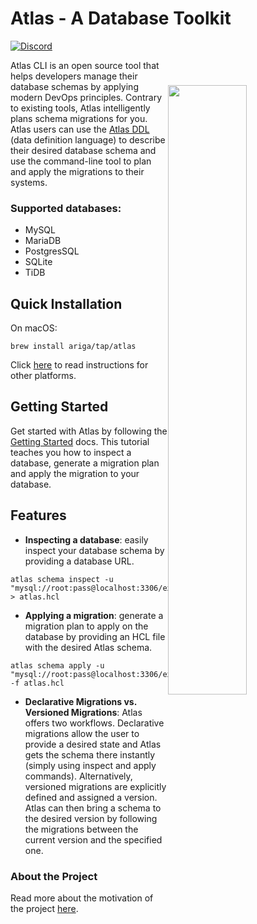 
# Atlas -  A Database Toolkit
[![Discord](https://img.shields.io/discord/930720389120794674?label=discord&logo=discord&style=flat-square&logoColor=white)](https://discord.gg/zZ6sWVg6NT)

<img width="50%" align="right" style="display: block; margin:40px auto;"
     src="https://atlasgo.io/uploads/images/gopher.png"/>

Atlas CLI is an open source tool that helps developers manage their database schemas by applying modern DevOps principles. Contrary to existing tools, Atlas intelligently plans schema migrations for you. Atlas users can use the [Atlas DDL](https://atlasgo.io/concepts/ddl#hcl) (data definition language) to describe their desired database schema and use the command-line tool to plan and apply the migrations to their systems.

### Supported databases:
* MySQL
* MariaDB
* PostgresSQL
* SQLite
* TiDB

## Quick Installation

On macOS:

```shell
brew install ariga/tap/atlas
```

Click [here](https://atlasgo.io/cli/getting-started/setting-up) to read instructions for other platforms.

## Getting Started
Get started with Atlas by following the [Getting Started](https://atlasgo.io/cli/getting-started/setting-up) docs.
This tutorial teaches you how to inspect a database, generate a migration plan and apply the migration to your database.

## Features
- **Inspecting a database**: easily inspect your database schema by providing a database URL.
```shell
atlas schema inspect -u "mysql://root:pass@localhost:3306/example" > atlas.hcl
```
- **Applying a migration**: generate a migration plan to apply on the database by providing an HCL file with the desired Atlas schema.
```shell
atlas schema apply -u "mysql://root:pass@localhost:3306/example" -f atlas.hcl
```
- **Declarative Migrations vs. Versioned Migrations**: Atlas offers two workflows. Declarative migrations allow the user to provide a desired state and Atlas gets the schema there instantly (simply using inspect and apply commands). Alternatively, versioned migrations are explicitly defined and assigned a version. Atlas can then bring a schema to the desired version by following the migrations between the current version and the specified one.

### About the Project
Read more about the motivation of the project [here](https://atlasgo.io/blog/2021/11/25/meet-atlas).

